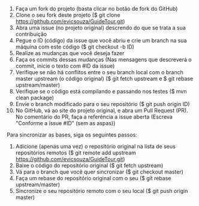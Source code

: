 
1. Faça um fork do projeto (basta clicar no botão de fork do GitHub)
2. Clone o seu fork deste projeto ($ git clone https://github.com/evicsouza/GuideTour.git)
3. Abra uma issue (no projeto original) descrendo do que se trata a sua contribuição
4. Pegue o ID (código) da issue que você abriu e crie um branch na sua máquina com este código ($ git checkout -b ID)
5. Realize as mudanças que você deseja fazer
6. Faça os commits dessas mudanças (Nas mensagens que descreverá o commit, inicie o texto com #ID da issue)
7. Verifique se não há conflitos entre o seu branch local com o branch master upstream (o código original) ($ git fetch upstream e $ git rebase upstream/master)
8. Verifique se o código está compilando e passando nos testes ($ mvn clean package)
9. Envie o branch modificado para o seu repositório ($ git push origin ID)
10. No GitHub, vá ao site do projeto original, e abra um Pull Request (PR). No comentário do PR, faça a referência a issue aberta (Escreva "Conforme a issue #ID" (sem as aspas))


Para sincronizar as bases, siga os seguintes passos:

1. Adicione (apenas uma vez) o repositório original na lista de seus repositórios remotos ($ git remote add upstream https://github.com/evicsouza/GuideTour.git)
2. Baixe o código do repositório original ($ git fetch upstream)
3. Vá para o branch que você quer sincronizar ($ git checkout master)
4. Faça um rebase do repositório original com o seu ($ git rebase upstream/master)
5. Sincronize o seu repositório remoto com o seu local ($ git push origin master)

